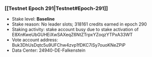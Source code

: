 ### [[Testnet Epoch 291|Testnet#Epoch-291]]
* Stake level: **Baseline**
* Stake reason: No leader slots; 318161 credits earned in epoch 290
* Staking activity: stake account busy due to stake activation of E8XnKweUbGUHEiXwSAXeqZ6NtZTrpxYZoqzYTPxA33WT
* Vote account address: Buk3DhUsDqtc5u9UFChw4zvp1fDKC7iSy7ouoKNeZPiP
* Data Center: 24940-DE-Falkenstein